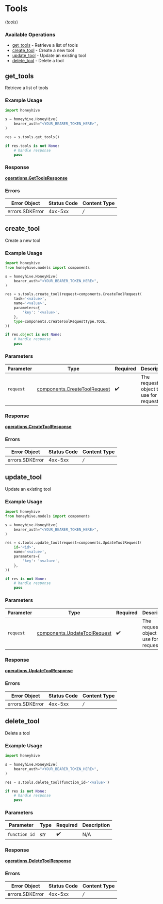 # Tools
(*tools*)

### Available Operations

* [get_tools](#get_tools) - Retrieve a list of tools
* [create_tool](#create_tool) - Create a new tool
* [update_tool](#update_tool) - Update an existing tool
* [delete_tool](#delete_tool) - Delete a tool

## get_tools

Retrieve a list of tools

### Example Usage

```python
import honeyhive

s = honeyhive.HoneyHive(
    bearer_auth="<YOUR_BEARER_TOKEN_HERE>",
)

res = s.tools.get_tools()

if res.tools is not None:
    # handle response
    pass

```


### Response

**[operations.GetToolsResponse](../../models/operations/gettoolsresponse.md)**
### Errors

| Error Object    | Status Code     | Content Type    |
| --------------- | --------------- | --------------- |
| errors.SDKError | 4xx-5xx         | */*             |

## create_tool

Create a new tool

### Example Usage

```python
import honeyhive
from honeyhive.models import components

s = honeyhive.HoneyHive(
    bearer_auth="<YOUR_BEARER_TOKEN_HERE>",
)

res = s.tools.create_tool(request=components.CreateToolRequest(
    task='<value>',
    name='<value>',
    parameters={
        'key': '<value>',
    },
    type=components.CreateToolRequestType.TOOL,
))

if res.object is not None:
    # handle response
    pass

```

### Parameters

| Parameter                                                                    | Type                                                                         | Required                                                                     | Description                                                                  |
| ---------------------------------------------------------------------------- | ---------------------------------------------------------------------------- | ---------------------------------------------------------------------------- | ---------------------------------------------------------------------------- |
| `request`                                                                    | [components.CreateToolRequest](../../models/components/createtoolrequest.md) | :heavy_check_mark:                                                           | The request object to use for the request.                                   |


### Response

**[operations.CreateToolResponse](../../models/operations/createtoolresponse.md)**
### Errors

| Error Object    | Status Code     | Content Type    |
| --------------- | --------------- | --------------- |
| errors.SDKError | 4xx-5xx         | */*             |

## update_tool

Update an existing tool

### Example Usage

```python
import honeyhive
from honeyhive.models import components

s = honeyhive.HoneyHive(
    bearer_auth="<YOUR_BEARER_TOKEN_HERE>",
)

res = s.tools.update_tool(request=components.UpdateToolRequest(
    id='<id>',
    name='<value>',
    parameters={
        'key': '<value>',
    },
))

if res is not None:
    # handle response
    pass

```

### Parameters

| Parameter                                                                    | Type                                                                         | Required                                                                     | Description                                                                  |
| ---------------------------------------------------------------------------- | ---------------------------------------------------------------------------- | ---------------------------------------------------------------------------- | ---------------------------------------------------------------------------- |
| `request`                                                                    | [components.UpdateToolRequest](../../models/components/updatetoolrequest.md) | :heavy_check_mark:                                                           | The request object to use for the request.                                   |


### Response

**[operations.UpdateToolResponse](../../models/operations/updatetoolresponse.md)**
### Errors

| Error Object    | Status Code     | Content Type    |
| --------------- | --------------- | --------------- |
| errors.SDKError | 4xx-5xx         | */*             |

## delete_tool

Delete a tool

### Example Usage

```python
import honeyhive

s = honeyhive.HoneyHive(
    bearer_auth="<YOUR_BEARER_TOKEN_HERE>",
)

res = s.tools.delete_tool(function_id='<value>')

if res is not None:
    # handle response
    pass

```

### Parameters

| Parameter          | Type               | Required           | Description        |
| ------------------ | ------------------ | ------------------ | ------------------ |
| `function_id`      | *str*              | :heavy_check_mark: | N/A                |


### Response

**[operations.DeleteToolResponse](../../models/operations/deletetoolresponse.md)**
### Errors

| Error Object    | Status Code     | Content Type    |
| --------------- | --------------- | --------------- |
| errors.SDKError | 4xx-5xx         | */*             |
